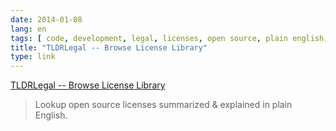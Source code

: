 ```yaml
---
date: 2014-01-08
lang: en
tags: [ code, development, legal, licenses, open source, plain english, tldr ]
title: "TLDRLegal -- Browse License Library"
type: link
---
```


[TLDRLegal -- Browse License Library](http://www.tldrlegal.com/browse)

> Lookup open source licenses summarized & explained in plain English.


